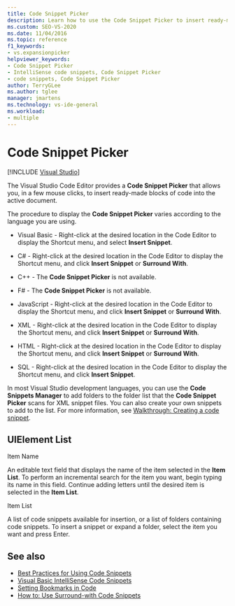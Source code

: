 ```yaml
---
title: Code Snippet Picker
description: Learn how to use the Code Snippet Picker to insert ready-made blocks of code into the active document.
ms.custom: SEO-VS-2020
ms.date: 11/04/2016
ms.topic: reference
f1_keywords:
- vs.expansionpicker
helpviewer_keywords:
- Code Snippet Picker
- IntelliSense code snippets, Code Snippet Picker
- code snippets, Code Snippet Picker
author: TerryGLee
ms.author: tglee
manager: jmartens
ms.technology: vs-ide-general
ms.workload:
- multiple
---
```

# Code Snippet Picker

 [!INCLUDE [Visual Studio](~/includes/applies-to-version/vs-not-mac.md)]

The Visual Studio Code Editor provides a **Code Snippet Picker** that allows you, in a few mouse clicks, to insert ready-made blocks of code into the active document.

The procedure to display the **Code Snippet Picker** varies according to the language you are using.

- Visual Basic - Right-click at the desired location in the Code Editor to display the Shortcut menu, and select **Insert Snippet**.

- C# - Right-click at the desired location in the Code Editor to display the Shortcut menu, and click **Insert Snippet** or **Surround With**.

- C++ - The **Code Snippet Picker** is not available.

- F# - The **Code Snippet Picker** is not available.

- JavaScript - Right-click at the desired location in the Code Editor to display the Shortcut menu, and click **Insert Snippet** or **Surround With**.

- XML - Right-click at the desired location in the Code Editor to display the Shortcut menu, and click **Insert Snippet** or **Surround With**.

- HTML - Right-click at the desired location in the Code Editor to display the Shortcut menu, and click **Insert Snippet** or **Surround With**.

- SQL - Right-click at the desired location in the Code Editor to display the Shortcut menu, and click **Insert Snippet**.

In most Visual Studio development languages, you can use the **Code Snippets Manager** to add folders to the folder list that the **Code Snippet Picker** scans for XML snippet files. You can also create your own snippets to add to the list. For more information, see [Walkthrough: Creating a code snippet](../../ide/walkthrough-creating-a-code-snippet.md).

## UIElement List

Item Name

An editable text field that displays the name of the item selected in the **Item List**. To perform an incremental search for the item you want, begin typing its name in this field. Continue adding letters until the desired item is selected in the **Item List**.

Item List

A list of code snippets available for insertion, or a list of folders containing code snippets. To insert a snippet or expand a folder, select the item you want and press Enter.

## See also

- [Best Practices for Using Code Snippets](../../ide/best-practices-for-using-code-snippets.md)
- [Visual Basic IntelliSense Code Snippets](/dotnet/visual-basic/developing-apps/using-ide/intellisense-code-snippets)
- [Setting Bookmarks in Code](../../ide/setting-bookmarks-in-code.md)
- [How to: Use Surround-with Code Snippets](../../ide/how-to-use-surround-with-code-snippets.md)
